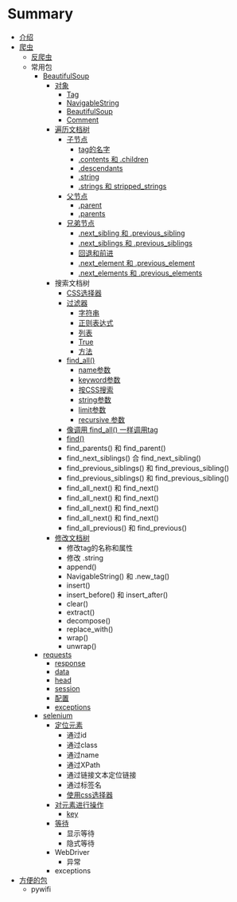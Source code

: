 # Summary

* [介绍](README.md)
* [爬虫](pa-chong.md)
  * [反爬虫](pa-chong/fan-pa-chong.md)
  * 常用包
    * [BeautifulSoup](pa-chong/beautifulsoup.md)
      * [对象](pa-chong/dui-xiang.md)
        * [Tag](pa-chong/dui-xiang/tag.md)
        * [NavigableString](pa-chong/dui-xiang/navigablestring.md)
        * [BeautifulSoup ](pa-chong/dui-xiang/beautifulsoup.md)
        * [Comment ](pa-chong/dui-xiang/comment.md)
      * [遍历文档树](pa-chong/bian-li-wen-dang-shu.md)
        * [子节点](pa-chong/bian-li-wen-dang-shu/zi-jie-dian.md)
          * [tag的名字](pa-chong/bian-li-wen-dang-shu/zi-jie-dian/tagde-ming-zi.md)
          * [.contents 和 .children](pa-chong/bian-li-wen-dang-shu/zi-jie-dian/contents-he-children.md)
          * [.descendants](pa-chong/bian-li-wen-dang-shu/zi-jie-dian/descendants.md)
          * [.string](pa-chong/bian-li-wen-dang-shu/zi-jie-dian/string.md)
          * [.strings 和 stripped\_strings](pa-chong/bian-li-wen-dang-shu/zi-jie-dian/strings-he-stripped-strings.md)
        * [父节点](pa-chong/bian-li-wen-dang-shu/fu-jie-dian.md)
          * [.parent](pa-chong/bian-li-wen-dang-shu/fu-jie-dian/parent.md)
          * [.parents](pa-chong/bian-li-wen-dang-shu/fu-jie-dian/parents.md)
        * [兄弟节点](pa-chong/bian-li-wen-dang-shu/xiong-di-jie-dian.md)
          * [.next\_sibling 和 .previous\_sibling](pa-chong/bian-li-wen-dang-shu/xiong-di-jie-dian/nextsibling-he-previoussibling.md)
          * [.next\_siblings 和 .previous\_siblings](pa-chong/bian-li-wen-dang-shu/xiong-di-jie-dian/nextsiblings-he-previoussiblings.md)
          * [回退和前进](pa-chong/bian-li-wen-dang-shu/xiong-di-jie-dian/hui-tui-he-qian-jin.md)
          * [.next\_element 和 .previous\_element](pa-chong/bian-li-wen-dang-shu/xiong-di-jie-dian/nextelement-he-previouselement.md)
          * [.next\_elements 和 .previous\_elements](pa-chong/bian-li-wen-dang-shu/xiong-di-jie-dian/nextelements-he-previouselements.md)
      * 搜索文档树
        * [CSS选择器](pa-chong/cssxuan-ze-qi.md)
        * [过滤器](pa-chong/guo-lv-qi.md)
          * [字符串](pa-chong/guo-lv-qi/zi-fu-chuan.md)
          * [正则表达式](pa-chong/guo-lv-qi/zheng-ze-biao-da-shi.md)
          * [列表](pa-chong/guo-lv-qi/lie-biao.md)
          * [True](pa-chong/guo-lv-qi/true.md)
          * [方法](pa-chong/guo-lv-qi/fang-fa.md)
        * [find\_all\(\)](pa-chong/findall.md)
          * [name参数](pa-chong/findall/namecan-shu.md)
          * [keyword参数](pa-chong/findall/keywordcan-shu.md)
          * [按CSS搜索](pa-chong/findall/an-css-sou-suo.md)
          * [string参数](pa-chong/findall/stringcan-shu.md)
          * [limit参数](pa-chong/findall/limitcan-shu.md)
          * [recursive 参数](pa-chong/findall/recursive-can-shu.md)
        * [像调用 find\_all\(\) 一样调用tag](pa-chong/xiang-diao-yong-find-all-yi-yang-diao-yong-tag.md)
        * [find\(\)](pa-chong/find.md)
        * find\_parents\(\) 和 find\_parent\(\)
        * find\_next\_siblings\(\) 合 find\_next\_sibling\(\)
        * find\_previous\_siblings\(\) 和 find\_previous\_sibling\(\)
        * find\_previous\_siblings\(\) 和 find\_previous\_sibling\(\)
        * find\_all\_next\(\) 和 find\_next\(\)
        * find\_all\_next\(\) 和 find\_next\(\)
        * find\_all\_next\(\) 和 find\_next\(\)
        * find\_all\_next\(\) 和 find\_next\(\)
        * find\_all\_previous\(\) 和 find\_previous\(\)
      * [修改文档树](pa-chong/xiu-gai-wen-dang-shu.md)
        * 修改tag的名称和属性
        * 修改 .string
        * append\(\)
        * NavigableString\(\) 和 .new\_tag\(\)
        * insert\(\)
        * insert\_before\(\) 和 insert\_after\(\)
        * clear\(\)
        * extract\(\)
        * decompose\(\)
        * replace\_with\(\)
        * wrap\(\)
        * unwrap\(\)
    * [requests](pa-chong/requests.md)
      * [response](pa-chong/requests/response.md)
      * [data](pa-chong/requests/data.md)
      * [head](pa-chong/requests/head.md)
      * [session](pa-chong/requests/session.md)
      * [配置](pa-chong/requests/pei-zhi.md)
      * [exceptions](pa-chong/requests/exceptions.md)
    * [selenium](pa-chong/selenium.md)
      * [定位元素](pa-chong/selenium/ding-wei.md)
        * 通过id
        * 通过class
        * 通过name
        * 通过XPath
        * 通过链接文本定位链接
        * 通过标签名
        * [使用css选择器](pa-chong/selenium/shi-yong-css-xuan-ze-qi.md)
      * [对元素进行操作](pa-chong/selenium/ye-mian-yuan-su.md)
        * [key](pa-chong/selenium/ye-mian-yuan-su/key.md)
      * [等待](pa-chong/selenium/deng-dai.md)
        * 显示等待
        * 隐式等待
      * WebDriver
        * 异常
      * exceptions
* [方便的包](fang-bian-de-bao.md)
  * pywifi

